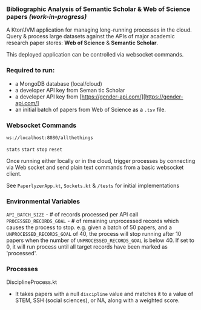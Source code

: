 ### Bibliographic Analysis of Semantic Scholar & Web of Science papers *(work-in-progress)*

A Ktor/JVM application for managing long-running processes in the cloud. Query & process large 
datasets against the APIs of major academic research paper stores: **Web of Science** & **Semantic Scholar**.

This deployed application can be controlled via websocket commands.

### Required to run:

- a MongoDB database (local/cloud)
- a developer API key from Seman tic Scholar
- a developer API key from [https://gender-api.com/][https://gender-api.com/]
- an initial batch of papers from Web of Science as a `.tsv` file.

### Websocket Commands
`ws://localhost:8080/allthethings`

`stats` `start` `stop` `reset`

Once running either locally or in the cloud, trigger processes by connecting via Web
socket and send plain text commands from a basic websocket client.
 
See `PaperlyzerApp.kt`, `Sockets.kt` & `/tests` for initial implementations

### Environmental Variables
`API_BATCH_SIZE` - # of records processed per API call
`PROCESSED_RECORDS_GOAL` - # of remaining unprocessed records which causes the process to stop.
e.g. given a batch of 50 papers, and a `UNPROCESSED_RECORDS_GOAL` of 40, the process will stop running after 10 papers
when the number of `UNPROCESSED_RECORDS_GOAL` is below 40.  If set to 0, it will run process until all target records
have been marked as 'processed'.

### Processes
DisciplineProcess.kt
- It takes papers with a null `discipline` value and matches it to a value
of STEM, SSH (social sciences), or NA, along with a weighted score.
  



[https://gender-api.com/]: https://gender-api.com/
